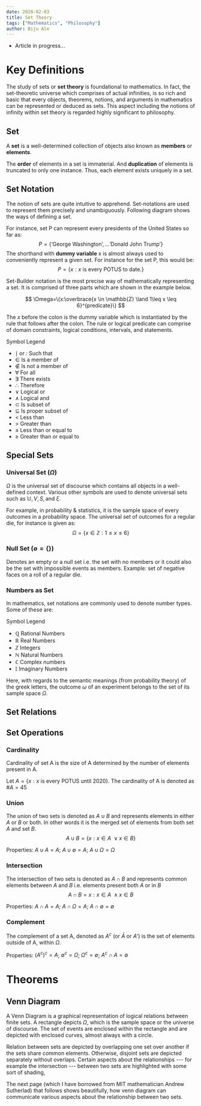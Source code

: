 ```yaml
---
date: 2020-02-03
title: Set Theory
tags: ["Mathematics", "Philosophy"]
author: Biju Ale
---
```


- Article in progress...

# Key Definitions

The study of sets or **set theory** is foundational to mathematics. In fact, the set-theoretic universe which comprises of actual infinities, is so rich and basic that every objects, theorems, notions, and arguments in mathematics can be represented or deduced as sets. This aspect including the notions of infinity within set theory is regarded highly significant to philosophy.

## Set

A **set** is a well-determined collection of objects also known as **members** or **elements**.

The **order** of elements in a set is immaterial. And **duplication** of elements is truncated to only one instance. Thus, each element exists uniquely in a set.

## Set Notation

The notion of sets are quite intuitive to apprehend. Set-notations
are used to represent them precisely and unambiguously. Following
diagram shows the ways of defining a set.

For instance, set P can represent every presidents of the United States
so far as:
$$P=\{\text{`George Washington'},...\text{`Donald John Trump'}\}$$ The
shorthand with **dummy variable** x is almost always used to
conveniently represent a given set. For instance for the set P, this
would be: $$P=\{x:x\text{ is every POTUS to date.}\}$$

Set-Builder notation is the most precise way of mathematically
representing a set. It is comprised of three parts which are shown in
the example below.

$$
\Omega=\{x:\overbrace{x \in \mathbb{Z} \land 1\leq x \leq 6}^{predicate}\}
$$

The $x$ before the colon is the dummy variable which is instantiated by
the rule that follows after the colon. The rule or logical predicate can
comprise of domain constraints, logical conditions, intervals, and
statements.

Symbol Legend

- $\mid$ or $:$ Such that
- $\in$ Is a member of
- $\notin$ Is not a member of
- $\forall$ For all
- $\exists$ There exists
- $\therefore$ Therefore
- $\lor$ Logical or
- $\land$ Logical and
- $\subset$ Is subset of
- $\subseteq$ Is proper subset of
- $<$ Less than
- $>$ Greater than
- $\leq$ Less than or equal to
- $\geq$ Greater than or equal to

## Special Sets

### Universal Set ($\Omega$)

$\Omega$ is the universal set of discourse which contains all objects in
a well-defined context. Various other symbols are used to denote
universal sets such as $\mathbb{U}, V, S, \text{and } \xi$.

For example, in probability & statistics, it is the sample space of
every outcomes in a probability space. The universal set of outcomes for
a regular die, for instance is given as:
$$\Omega=\{x\in \mathbb{Z}:1\leq x \leq 6\}$$

### Null Set ($\emptyset=\{\}$)

Denotes an empty or a null set i.e. the set with no members or it could
also be the set with impossible events as members. Example: set of
negative faces on a roll of a regular die.

### Numbers as Set

In mathematics, set notations are commonly used to denote number types.
Some of these are:

Symbol Legend

- $\mathbb{Q}$ Rational Numbers
- $\mathbb{R}$ Real Numbers
- $\mathbb{Z}$ Integers
- $\mathbb{N}$ Natural Numbers
- $\mathbb{C}$ Complex numbers
- $\mathbb{I}$ Imaginary Numbers

Here, with regards to the semantic meanings (from probability theory) of
the greek letters, the outcome $\omega$ of an experiment belongs to the
set of its sample space $\Omega$.

## Set Relations

## Set Operations

### Cardinality

Cardinality of set A is the size of A determined by the number of
elements present in A.

Let $A={\{x:x \text{ is every POTUS until 2020}\}}$. The cardinality of
A is denoted as $\#A = 45$

### Union

The union of two sets is denoted as $A \cup B$ and represents elements
in either $A$ or $B$ or both. In other words it is the merged set of
elements from both set $A$ and set $B$.
$$A \cup B = \{x:x \in A\ \lor x \in B\}$$

Properties: $A \cup A = A$;
$A \cup \emptyset = A$; $A \cup \Omega = \Omega$

### Intersection

The intersection of two sets is denoted as $A \cap B$ and represents
common elements between $A$ and $B$ i.e. elements present both $A$ or in
$B$ $$A \cap B = x: x \in A\ \land x \in B$$

Properties: $A \cap A = A$;
$A \cap \Omega = A$; $A \cap \emptyset = \emptyset$

### Complement

The complement of a set A, denoted as $A^c$ (or $\bar{A}$ or
$A\text{'}$) is the set of elements outside of A, within $\Omega$.

Properties: $(A^c)^c = A$; $\emptyset^c = \Omega$;
$\Omega^c = \emptyset$; $A^c \cap A = \emptyset$

# Theorems

## Venn Diagram

A Venn Diagram is a graphical representation of logical relations
between finite sets. A rectangle depicts $\Omega$, which is the sample
space or the universe of discourse. The set of events are enclosed
within the rectangle and are depicted with enclosed curves, almost
always with a circle.

Relation between sets are depicted by overlapping one set over another
if the sets share common elements. Otherwise, disjoint sets are depicted
separately without overlaps. Certain aspects about the relationships ---
for example the intersection --- between two sets are highlighted with
some sort of shading,

The next page (which I have borrowed from MIT mathematician Andrew
Sutherlad) that follows shows beautifully, how venn diagram can
communicate various aspects about the relationship between two sets.
